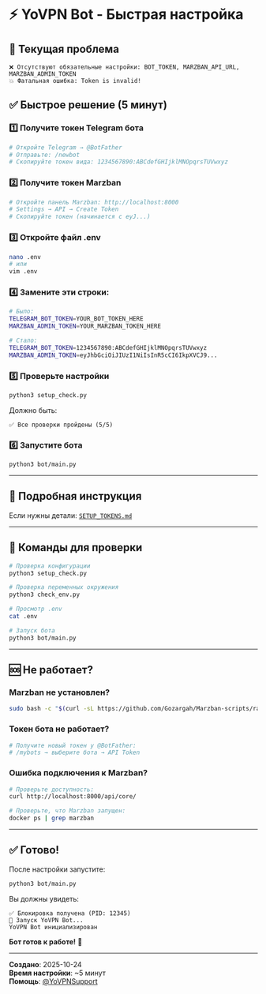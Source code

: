 # ⚡ YoVPN Bot - Быстрая настройка

## 🚨 Текущая проблема

```
❌ Отсутствуют обязательные настройки: BOT_TOKEN, MARZBAN_API_URL, MARZBAN_ADMIN_TOKEN
💥 Фатальная ошибка: Token is invalid!
```

## ✅ Быстрое решение (5 минут)

### 1️⃣ Получите токен Telegram бота

```bash
# Откройте Telegram → @BotFather
# Отправьте: /newbot
# Скопируйте токен вида: 1234567890:ABCdefGHIjklMNOpqrsTUVwxyz
```

### 2️⃣ Получите токен Marzban

```bash
# Откройте панель Marzban: http://localhost:8000
# Settings → API → Create Token
# Скопируйте токен (начинается с eyJ...)
```

### 3️⃣ Откройте файл .env

```bash
nano .env
# или
vim .env
```

### 4️⃣ Замените эти строки:

```bash
# Было:
TELEGRAM_BOT_TOKEN=YOUR_BOT_TOKEN_HERE
MARZBAN_ADMIN_TOKEN=YOUR_MARZBAN_TOKEN_HERE

# Стало:
TELEGRAM_BOT_TOKEN=1234567890:ABCdefGHIjklMNOpqrsTUVwxyz
MARZBAN_ADMIN_TOKEN=eyJhbGciOiJIUzI1NiIsInR5cCI6IkpXVCJ9...
```

### 5️⃣ Проверьте настройки

```bash
python3 setup_check.py
```

Должно быть:
```
✅ Все проверки пройдены (5/5)
```

### 6️⃣ Запустите бота

```bash
python3 bot/main.py
```

---

## 📖 Подробная инструкция

Если нужны детали: [`SETUP_TOKENS.md`](SETUP_TOKENS.md)

---

## 🔧 Команды для проверки

```bash
# Проверка конфигурации
python3 setup_check.py

# Проверка переменных окружения
python3 check_env.py

# Просмотр .env
cat .env

# Запуск бота
python3 bot/main.py
```

---

## 🆘 Не работает?

### Marzban не установлен?

```bash
sudo bash -c "$(curl -sL https://github.com/Gozargah/Marzban-scripts/raw/master/marzban.sh)" @ install
```

### Токен бота не работает?

```bash
# Получите новый токен у @BotFather:
# /mybots → выберите бота → API Token
```

### Ошибка подключения к Marzban?

```bash
# Проверьте доступность:
curl http://localhost:8000/api/core/

# Проверьте, что Marzban запущен:
docker ps | grep marzban
```

---

## ✅ Готово!

После настройки запустите:

```bash
python3 bot/main.py
```

Вы должны увидеть:

```
✅ Блокировка получена (PID: 12345)
🚀 Запуск YoVPN Bot...
YoVPN Bot инициализирован
```

**Бот готов к работе!** 🎉

---

**Создано**: 2025-10-24  
**Время настройки**: ~5 минут  
**Помощь**: [@YoVPNSupport](https://t.me/YoVPNSupport)
